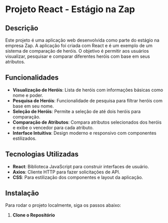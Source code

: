# Projeto React - Estágio na Zap

## Descrição

Este projeto é uma aplicação web desenvolvida como parte do estágio na empresa Zap. A aplicação foi criada com React e é um exemplo de um sistema de comparação de heróis. O objetivo é permitir aos usuários visualizar, pesquisar e comparar diferentes heróis com base em seus atributos.

## Funcionalidades

- **Visualização de Heróis**: Lista de heróis com informações básicas como nome e poder.
- **Pesquisa de Heróis**: Funcionalidade de pesquisa para filtrar heróis com base em seu nome.
- **Seleção de Heróis**: Permite a seleção de até dois heróis para comparação.
- **Comparação de Atributos**: Compara atributos selecionados dos heróis e exibe o vencedor para cada atributo.
- **Interface Intuitiva**: Design moderno e responsivo com componentes estilizados.

## Tecnologias Utilizadas

- **React**: Biblioteca JavaScript para construir interfaces de usuário.
- **Axios**: Cliente HTTP para fazer solicitações de API.
- **CSS**: Para estilização dos componentes e layout da aplicação.

## Instalação

Para rodar o projeto localmente, siga os passos abaixo:

1. **Clone o Repositório**


